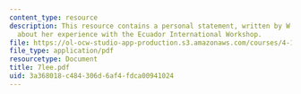 ```yaml
---
content_type: resource
description: This resource contains a personal statement, written by W. Victoria Lee,
  about her experience with the Ecuador International Workshop.
file: https://ol-ocw-studio-app-production.s3.amazonaws.com/courses/4-170-ecuador-workshop-fall-2006/3a368018c484306d6af4fdca00941024_7lee.pdf
file_type: application/pdf
resourcetype: Document
title: 7lee.pdf
uid: 3a368018-c484-306d-6af4-fdca00941024
---
```

